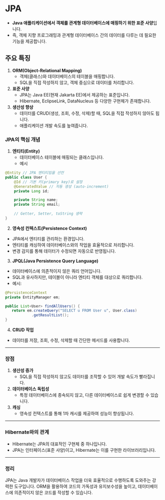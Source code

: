 # JPA
- **Java 애플리케이션에서 객체를 관계형 데이터베이스에 매핑하기 위한 표준 사양**입니다. 
- 즉, 객체 지향 프로그래밍과 관계형 데이터베이스 간의 데이터를 다루는 데 필요한 기능을 제공합니다.

## 주요 특징
1. **ORM(Object-Relational Mapping)**
    - 객체(클래스)와 데이터베이스의 테이블을 매핑합니다.
    - SQL을 직접 작성하지 않고, 객체 중심으로 데이터를 처리합니다.
2. **표준 사양**
    - JPA는 Java EE(현재 Jakarta EE)에서 제공하는 표준입니다.
    - Hibernate, EclipseLink, DataNucleus 등 다양한 구현체가 존재합니다.
3. **생산성 향상**
    - 데이터를 CRUD(생성, 조회, 수정, 삭제)할 때, SQL을 직접 작성하지 않아도 됩니다.
    - 애플리케이션 개발 속도를 높여줍니다.

### JPA의 핵심 개념

1. **엔티티(Entity)**
    - 데이터베이스 테이블에 매핑되는 클래스입니다.
    - 예시
``` java
@Entity // JPA 엔티티임을 선언
public class User {
    @Id // 기본 키(primary key)로 설정
    @GeneratedValue // 자동 생성 (auto-increment)
    private Long id;

    private String name;
    private String email;
    
    // Getter, Setter, toString 생략
}
```
2. **영속성 컨텍스트(Persistence Context)**
- JPA에서 엔티티를 관리하는 환경입니다.
- 엔티티를 캐싱하여 데이터베이스와의 작업을 효율적으로 처리합니다.
- 변경 감지를 통해 데이터가 수정되면 자동으로 반영됩니다.
3. **JPQL(Java Persistence Query Language)**
- 데이터베이스에 의존적이지 않은 쿼리 언어입니다.
- SQL과 유사하지만, 테이블이 아니라 엔티티 객체를 대상으로 쿼리합니다.
- 예시:
 ```java
 @PersistenceContext
private EntityManager em;

public List<User> findAllUsers() {
    return em.createQuery("SELECT u FROM User u", User.class)
             .getResultList();
}
```
4. **CRUD 작업**
- 데이터를 저장, 조회, 수정, 삭제할 때 간단한 메서드를 사용합니다.
---
### 장점
1. **생산성 증가**
    - SQL을 직접 작성하지 않고도 데이터를 조작할 수 있어 개발 속도가 빨라집니다.
2. **데이터베이스 독립성**
    - 특정 데이터베이스에 종속되지 않고, 다른 데이터베이스로 쉽게 변경할 수 있습니다.
3. **캐싱**
    - 영속성 컨텍스트를 통해 1차 캐시를 제공하여 성능이 향상됩니다.
---
### Hibernate와의 관계
- Hibernate는 JPA의 대표적인 구현체 중 하나입니다.
- JPA는 인터페이스(표준 사양)이고, Hibernate는 이를 구현한 라이브러리입니다.
---
### 정리
JPA는 Java 개발자가 데이터베이스 작업을 더욱 효율적으로 수행하도록 도와주는 강력한 도구입니다. ORM을 활용하여 코드의 가독성과 유지보수성을 높이고, 데이터베이스에 의존적이지 않은 코드를 작성할 수 있습니다.


